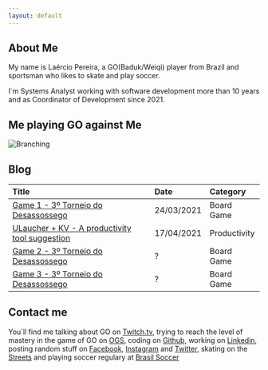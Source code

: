 ```yaml
---
layout: default
---
```


## About Me

My name is Laércio Pereira, a GO(Baduk/Weiqi) player from Brazil and sportsman who likes to skate and play soccer.

I`m Systems Analyst working with software development more than 10 years and as Coordinator of Development since 2021.

## Me playing GO against Me

![Branching](../assets/images/meagainstme.jpeg)

## Blog

| Title                                                                              | Date       | Category     | 
|:-----------------------------------------------------------------------------------|:-----------|:-------------|
| [Game 1 - 3º Torneio do Desassossego](./content/review-match-1.html)          | 24/03/2021 | Board Game   |
| [ULaucher + KV - A productivity tool suggestion](./content/ulauncherkv.html)          | 17/04/2021 | Productivity   |
| [Game 2 - 3º Torneio do Desassossego](./content/review-match-2.html)          | ? | Board Game   |
| [Game 3 - 3º Torneio do Desassossego](./content/review-match-3.html)          | ? | Board Game   |

## Contact me

You`ll find me talking about GO on [Twitch.tv](https://www.twitch.tv/laercionogo), trying to reach the level of mastery in the game of GO on [OGS](https://online-go.com/player/72785/), coding on [Github](https://github.com/laercioskt), working on [Linkedin](https://www.linkedin.com/in/laerciojuniorpereira/), posting random stuff on [Facebook](https://www.facebook.com/laercioskt), [Instagram](https://www.instagram.com/laercioskt) and [Twitter](https://twitter.com/laercioskt), skating on the [Streets](https://goo.gl/maps/zxHMvDcquvdEc89PA) and playing soccer regulary at [Brasil Soccer](https://brasilsoccer.com.br/)
